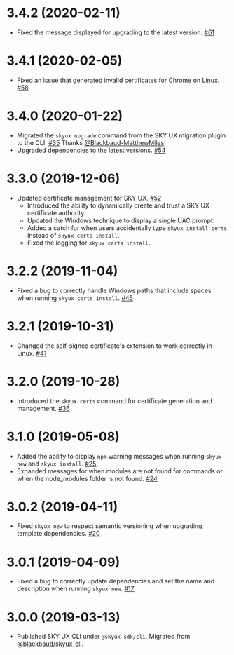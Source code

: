 # 3.4.2 (2020-02-11)

- Fixed the message displayed for upgrading to the latest version. [#61](https://github.com/blackbaud/skyux-sdk-cli/pull/61)

# 3.4.1 (2020-02-05)

- Fixed an issue that generated invalid certificates for Chrome on Linux. [#58](https://github.com/blackbaud/skyux-sdk-cli/pull/58)

# 3.4.0 (2020-01-22)

- Migrated the `skyux upgrade` command from the SKY UX migration plugin to the CLI. [#35](https://github.com/blackbaud/skyux-sdk-cli/pull/35) Thanks [@Blackbaud-MatthewMiles](https://github.com/Blackbaud-MatthewMiles)!
- Upgraded dependencies to the latest versions. [#54](https://github.com/blackbaud/skyux-sdk-cli/pull/54)

# 3.3.0 (2019-12-06)

- Updated certificate management for SKY UX. [#52](https://github.com/blackbaud/skyux-sdk-cli/pull/52)
  - Introduced the ability to dynamically create and trust a SKY UX certificate authority.
  - Updated the Windows technique to display a single UAC prompt.
  - Added a catch for when users accidentally type `skyux install certs` instead of `skyux certs install`.
  - Fixed the logging for `skyux certs install`.


# 3.2.2 (2019-11-04)

- Fixed a bug to correctly handle Windows paths that include spaces when running `skyux certs install`.  [#45](https://github.com/blackbaud/skyux-sdk-cli/pull/45)

# 3.2.1 (2019-10-31)

- Changed the self-signed certificate's extension to work correctly in Linux. [#41](https://github.com/blackbaud/skyux-sdk-cli/pull/41)

# 3.2.0 (2019-10-28)

- Introduced the `skyux certs` command for certificate generation and management. [#36](https://github.com/blackbaud/skyux-sdk-cli/pull/36)

# 3.1.0 (2019-05-08)

- Added the ability to display `npm` warning messages when running `skyux new` and `skyux install`. [#25](https://github.com/blackbaud/skyux-sdk-cli/pull/25)
- Expanded messages for when modules are not found for commands or when the node_modules folder is not found. [#24](https://github.com/blackbaud/skyux-sdk-cli/pull/24)

# 3.0.2 (2019-04-11)

- Fixed `skyux new` to respect semantic versioning when upgrading template dependencies. [#20](https://github.com/blackbaud/skyux-sdk-cli/pull/20)

# 3.0.1 (2019-04-09)

- Fixed a bug to correctly update dependencies and set the name and description when running `skyux new`. [#17](https://github.com/blackbaud/skyux-sdk-cli/pull/17)

# 3.0.0 (2019-03-13)

- Published SKY UX CLI under `@skyux-sdk/cli`. Migrated from [@blackbaud/skyux-cli](https://github.com/blackbaud/skyux-cli).

